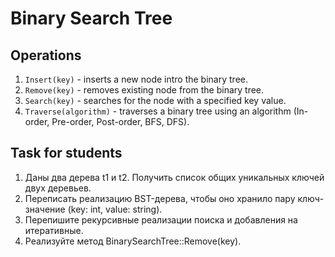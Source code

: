 # Binary Search Tree

## Operations

1. `Insert(key)` - inserts a new node intro the binary tree.
2. `Remove(key)` - removes existing node from the binary tree.
3. `Search(key)` - searches for the node with a specified key value.
4. `Traverse(algorithm)` - traverses a binary tree using an algorithm (In-order, Pre-order, Post-order, BFS, DFS).

## Task for students

1. Даны два дерева t1 и t2. Получить список общих уникальных ключей двух деревьев.
2. Переписать реализацию BST-дерева, чтобы оно хранило пару ключ-значение (key: int, value: string).
3. Перепишите рекурсивные реализации поиска и добавления на итеративные.
4. Реализуйте метод BinarySearchTree::Remove(key).
